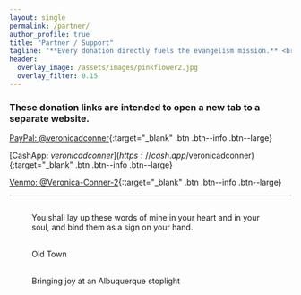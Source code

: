 ```yaml
---
layout: single
permalink: /partner/
author_profile: true
title: "Partner / Support"
tagline: "**Every donation directly fuels the evangelism mission.** <br>Your generous support helps provide Bibles, gospel tracts, travel expenses, care packages for the homeless, and essential outreach supplies—ensuring the message of salvation can go farther and touch more lives."
header:
  overlay_image: /assets/images/pinkflower2.jpg
  overlay_filter: 0.15
---
```


### These donation links are intended to open a new tab to a separate website.

[PayPal: @veronicadconner](https://paypal.me/veronicadconner){:target="_blank" .btn .btn--info .btn--large}

[CashApp: $veronicadconner](https://cash.app/$veronicadconner){:target="_blank" .btn .btn--info .btn--large}

[Venmo: @Veronica-Conner-2](https://venmo.com/Veronica-Conner-2){:target="_blank" .btn .btn--info .btn--large}

---

<figure class="third">
	<img src="{{ site.url }}{{ site.baseurl }}/assets/images/messagecards.jpg" alt="">
	<img src="{{ site.url }}{{ site.baseurl }}/assets/images/jesussaves.jpg" alt="">
	<img src="{{ site.url }}{{ site.baseurl }}/assets/images/braceletbump.jpg" alt="">
	<figcaption>You shall lay up these words of mine in your heart and in your soul, and bind them as a sign on your hand.</figcaption>
</figure>

<figure class="half">
	<img src="{{ site.url }}{{ site.baseurl }}/assets/images/oldtown1.jpg" alt="">
	<img src="{{ site.url }}{{ site.baseurl }}/assets/images/oldtown2.jpg" alt="">
	<figcaption>Old Town</figcaption>
</figure>

<figure class="third">
	<img src="{{ site.url }}{{ site.baseurl }}/assets/images/stoplight1.jpg" alt="">
	<img src="{{ site.url }}{{ site.baseurl }}/assets/images/stoplight2.jpg" alt="">
	<img src="{{ site.url }}{{ site.baseurl }}/assets/images/stoplight3.jpg" alt="">
	<figcaption>Bringing joy at an Albuquerque stoplight</figcaption>
</figure>